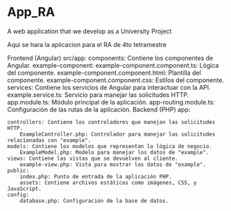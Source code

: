 # App_RA
A web application that we develop as a University Project

Aqui se hara la aplicacion para el RA de 4to tetramestre


Frontend (Angular)
src/app:
    components: Contiene los componentes de Angular.
        example-component:
        example-component.component.ts: Lógica del componente.
        example-component.component.html: Plantilla del componente.
        example-component.component.css: Estilos del componente.
    services: Contiene los servicios de Angular para interactuar con la API.
        example.service.ts: Servicio para manejar las solicitudes HTTP.
    app.module.ts: Módulo principal de la aplicación.
    app-routing.module.ts: Configuración de las rutas de la aplicación.
Backend (PHP)
app:

    controllers: Contiene los controladores que manejan las solicitudes HTTP.
        ExampleController.php: Controlador para manejar las solicitudes relacionadas con "example".
    models: Contiene los modelos que representan la lógica de negocio.
        ExampleModel.php: Modelo para manejar los datos de "example".
    views: Contiene las vistas que se devuelven al cliente.
        example-view.php: Vista para mostrar los datos de "example".
    public:
        index.php: Punto de entrada de la aplicación PHP.
        assets: Contiene archivos estáticos como imágenes, CSS, y JavaScript.
    config:
        database.php: Configuración de la base de datos.